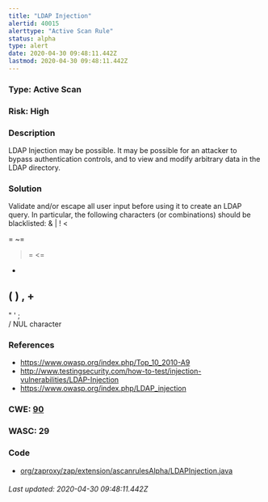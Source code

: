```yaml
---
title: "LDAP Injection"
alertid: 40015
alerttype: "Active Scan Rule"
status: alpha
type: alert
date: 2020-04-30 09:48:11.442Z
lastmod: 2020-04-30 09:48:11.442Z
---
```

### Type: Active Scan

### Risk: High

### Description

LDAP Injection may be possible. It may be possible for an attacker to bypass authentication controls, and to view and modify arbitrary data in the LDAP directory. 

### Solution

Validate and/or escape all user input before using it to create an LDAP query.  In particular, the following characters (or combinations) should be blacklisted:
&
|
!
<
>
=
~=
>=
<=
*
(
)
,
+
-
"
'
;
\
/
NUL character
 

### References

* https://www.owasp.org/index.php/Top_10_2010-A9
* http://www.testingsecurity.com/how-to-test/injection-vulnerabilities/LDAP-Injection
* https://www.owasp.org/index.php/LDAP_injection

### CWE: [90](https://cwe.mitre.org/data/definitions/90.html)

### WASC:  29

### Code

 * [org/zaproxy/zap/extension/ascanrulesAlpha/LDAPInjection.java](https://github.com/zaproxy/zap-extensions/blob/master/addOns/ascanrulesAlpha/src/main/java/org/zaproxy/zap/extension/ascanrulesAlpha/LDAPInjection.java)

###### Last updated: 2020-04-30 09:48:11.442Z
